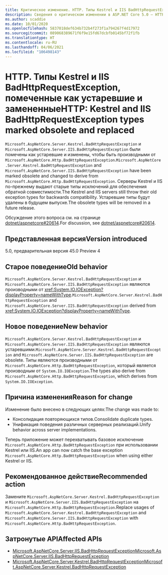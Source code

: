 ```yaml
---
title: Критическое изменение. HTTP. Типы Kestrel и IIS BadHttpRequestException, помеченные как устаревшие и замененные
description: Сведения о критическом изменении в ASP.NET Core 5.0 — HTTP. Типы Kestrel и IIS BadHttpRequestException, помеченные как устаревшие и замененные
ms.author: scaddie
ms.date: 10/01/2020
ms.openlocfilehash: 5837018def634b732b4f273f1a794267f4d17972
ms.sourcegitcommit: 089068389671f6f9e15fd67dcbfb0145bf72f1fb
ms.translationtype: HT
ms.contentlocale: ru-RU
ms.lasthandoff: 04/06/2021
ms.locfileid: "106498143"
---
```

# <a name="http-kestrel-and-iis-badhttprequestexception-types-marked-obsolete-and-replaced"></a><span data-ttu-id="9407a-103">HTTP. Типы Kestrel и IIS BadHttpRequestException, помеченные как устаревшие и замененные</span><span class="sxs-lookup"><span data-stu-id="9407a-103">HTTP: Kestrel and IIS BadHttpRequestException types marked obsolete and replaced</span></span>

<span data-ttu-id="9407a-104">`Microsoft.AspNetCore.Server.Kestrel.BadHttpRequestException` и `Microsoft.AspNetCore.Server.IIS.BadHttpRequestException` были помечены как устаревшие и изменены, чтобы быть производными от `Microsoft.AspNetCore.Http.BadHttpRequestException`.</span><span class="sxs-lookup"><span data-stu-id="9407a-104">`Microsoft.AspNetCore.Server.Kestrel.BadHttpRequestException` and `Microsoft.AspNetCore.Server.IIS.BadHttpRequestException` have been marked obsolete and changed to derive from `Microsoft.AspNetCore.Http.BadHttpRequestException`.</span></span> <span data-ttu-id="9407a-105">Серверы Kestrel и IIS по-прежнему выдают старые типы исключений для обеспечения обратной совместимости.</span><span class="sxs-lookup"><span data-stu-id="9407a-105">The Kestrel and IIS servers still throw their old exception types for backwards compatibility.</span></span> <span data-ttu-id="9407a-106">Устаревшие типы будут удалены в будущем выпуске.</span><span class="sxs-lookup"><span data-stu-id="9407a-106">The obsolete types will be removed in a future release.</span></span>

<span data-ttu-id="9407a-107">Обсуждение этого вопроса см. на странице [dotnet/aspnetcore#20614](https://github.com/dotnet/aspnetcore/issues/20614).</span><span class="sxs-lookup"><span data-stu-id="9407a-107">For discussion, see [dotnet/aspnetcore#20614](https://github.com/dotnet/aspnetcore/issues/20614).</span></span>

## <a name="version-introduced"></a><span data-ttu-id="9407a-108">Представленная версия</span><span class="sxs-lookup"><span data-stu-id="9407a-108">Version introduced</span></span>

<span data-ttu-id="9407a-109">5.0, предварительная версия 4</span><span class="sxs-lookup"><span data-stu-id="9407a-109">5.0 Preview 4</span></span>

## <a name="old-behavior"></a><span data-ttu-id="9407a-110">Старое поведение</span><span class="sxs-lookup"><span data-stu-id="9407a-110">Old behavior</span></span>

<span data-ttu-id="9407a-111">`Microsoft.AspNetCore.Server.Kestrel.BadHttpRequestException` и `Microsoft.AspNetCore.Server.IIS.BadHttpRequestException` являются производными от <xref:System.IO.IOException?displayProperty=nameWithType>.</span><span class="sxs-lookup"><span data-stu-id="9407a-111">`Microsoft.AspNetCore.Server.Kestrel.BadHttpRequestException` and `Microsoft.AspNetCore.Server.IIS.BadHttpRequestException` derived from <xref:System.IO.IOException?displayProperty=nameWithType>.</span></span>

## <a name="new-behavior"></a><span data-ttu-id="9407a-112">Новое поведение</span><span class="sxs-lookup"><span data-stu-id="9407a-112">New behavior</span></span>

<span data-ttu-id="9407a-113">`Microsoft.AspNetCore.Server.Kestrel.BadHttpRequestException` и `Microsoft.AspNetCore.Server.IIS.BadHttpRequestException` являются устаревшими.</span><span class="sxs-lookup"><span data-stu-id="9407a-113">`Microsoft.AspNetCore.Server.Kestrel.BadHttpRequestException` and `Microsoft.AspNetCore.Server.IIS.BadHttpRequestException` are obsolete.</span></span> <span data-ttu-id="9407a-114">Типы являются производными от `Microsoft.AspNetCore.Http.BadHttpRequestException`, который является производным от `System.IO.IOException`.</span><span class="sxs-lookup"><span data-stu-id="9407a-114">The types also derive from `Microsoft.AspNetCore.Http.BadHttpRequestException`, which derives from `System.IO.IOException`.</span></span>

## <a name="reason-for-change"></a><span data-ttu-id="9407a-115">Причина изменения</span><span class="sxs-lookup"><span data-stu-id="9407a-115">Reason for change</span></span>

<span data-ttu-id="9407a-116">Изменение было внесено в следующих целях:</span><span class="sxs-lookup"><span data-stu-id="9407a-116">The change was made to:</span></span>

* <span data-ttu-id="9407a-117">Консолидация повторяющихся типов.</span><span class="sxs-lookup"><span data-stu-id="9407a-117">Consolidate duplicate types.</span></span>
* <span data-ttu-id="9407a-118">Унификация поведения различных серверных реализаций.</span><span class="sxs-lookup"><span data-stu-id="9407a-118">Unify behavior across server implementations.</span></span>

<span data-ttu-id="9407a-119">Теперь приложение может перехватывать базовое исключение `Microsoft.AspNetCore.Http.BadHttpRequestException` при использовании Kestrel или IIS.</span><span class="sxs-lookup"><span data-stu-id="9407a-119">An app can now catch the base exception `Microsoft.AspNetCore.Http.BadHttpRequestException` when using either Kestrel or IIS.</span></span>

## <a name="recommended-action"></a><span data-ttu-id="9407a-120">Рекомендованное действие</span><span class="sxs-lookup"><span data-stu-id="9407a-120">Recommended action</span></span>

<span data-ttu-id="9407a-121">Замените `Microsoft.AspNetCore.Server.Kestrel.BadHttpRequestException` и `Microsoft.AspNetCore.Server.IIS.BadHttpRequestException` на `Microsoft.AspNetCore.Http.BadHttpRequestException`.</span><span class="sxs-lookup"><span data-stu-id="9407a-121">Replace usages of `Microsoft.AspNetCore.Server.Kestrel.BadHttpRequestException` and `Microsoft.AspNetCore.Server.IIS.BadHttpRequestException` with `Microsoft.AspNetCore.Http.BadHttpRequestException`.</span></span>

## <a name="affected-apis"></a><span data-ttu-id="9407a-122">Затронутые API</span><span class="sxs-lookup"><span data-stu-id="9407a-122">Affected APIs</span></span>

- [<span data-ttu-id="9407a-123">Microsoft.AspNetCore.Server.IIS.BadHttpRequestException</span><span class="sxs-lookup"><span data-stu-id="9407a-123">Microsoft.AspNetCore.Server.IIS.BadHttpRequestException</span></span>](/dotnet/api/microsoft.aspnetcore.server.iis.badhttprequestexception?view=aspnetcore-3.1)
- [<span data-ttu-id="9407a-124">Microsoft.AspNetCore.Server.Kestrel.BadHttpRequestException</span><span class="sxs-lookup"><span data-stu-id="9407a-124">Microsoft.AspNetCore.Server.Kestrel.BadHttpRequestException</span></span>](/dotnet/api/microsoft.aspnetcore.server.kestrel.badhttprequestexception?view=aspnetcore-1.1)

<!--

### Category

ASP.NET Core

### Affected APIs

- `T:Microsoft.AspNetCore.Server.IIS.BadHttpRequestException`
- `T:Microsoft.AspNetCore.Server.Kestrel.BadHttpRequestException`

-->
